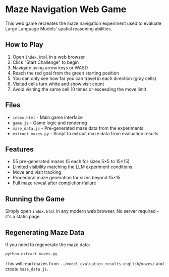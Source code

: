 # Maze Navigation Web Game

This web game recreates the maze navigation experiment used to evaluate Large Language Models' spatial reasoning abilities.

## How to Play

1. Open `index.html` in a web browser
2. Click "Start Challenge" to begin
3. Navigate using arrow keys or WASD
4. Reach the red goal from the green starting position
5. You can only see how far you can travel in each direction (gray cells)
6. Visited cells turn white and show visit count
7. Avoid visiting the same cell 10 times or exceeding the move limit

## Files

- `index.html` - Main game interface
- `game.js` - Game logic and rendering
- `maze_data.js` - Pre-generated maze data from the experiments
- `extract_mazes.py` - Script to extract maze data from evaluation results

## Features

- 55 pre-generated mazes (5 each for sizes 5×5 to 15×15)
- Limited visibility matching the LLM experiment conditions
- Move and visit tracking
- Procedural maze generation for sizes beyond 15×15
- Full maze reveal after completion/failure

## Running the Game

Simply open `index.html` in any modern web browser. No server required - it's a static page.

## Regenerating Maze Data

If you need to regenerate the maze data:

```bash
python extract_mazes.py
```

This will read mazes from `../model_evaluation_results_english/mazes/` and create `maze_data.js`.